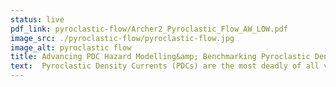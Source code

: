 ```yaml
---
status: live
pdf_link: pyroclastic-flow/Archer2_Pyroclastic_Flow_AW_LOW.pdf
image_src: ./pyroclastic-flow/pyroclastic-flow.jpg
image_alt: pyroclastic flow
title: Advancing PDC Hazard Modelling&amp; Benchmarking Pyroclastic Density Current Models Against Large-Scale Experiments
text:  Pyroclastic Density Currents (PDCs) are the most deadly of all volcanic hazards. An international consortium of volcanologists has used the computational power of ARCHER2 to run highresolution PDC simulations using data captured from a state-ofthe-art experimental facility in New Zealand.
---
```

